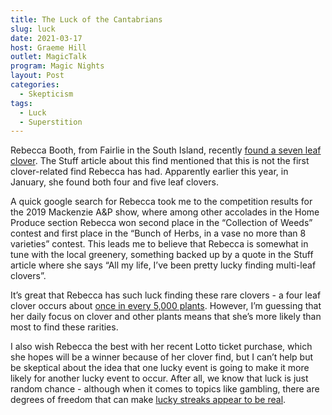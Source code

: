 ```yaml
---
title: The Luck of the Cantabrians
slug: luck
date: 2021-03-17
host: Graeme Hill
outlet: MagicTalk
program: Magic Nights
layout: Post
categories:
  - Skepticism
tags:
  - Luck
  - Superstition
---
```


Rebecca Booth, from Fairlie in the South Island, recently [found a seven leaf clover](https://www.stuff.co.nz/timaru-herald/news/124523390/fairlie-woman-plucks-sevenleaf-clover-in-one-in-250-million-find). The Stuff article about this find mentioned that this is not the first clover-related find Rebecca has had. Apparently earlier this year, in January, she found both four and five leaf clovers.

<!-- more -->

A quick google search for Rebecca took me to the competition results for the 2019 Mackenzie A&P show, where among other accolades in the Home Produce section Rebecca won second place in the “Collection of Weeds” contest and first place in the “Bunch of Herbs, in a vase no more than 8 varieties” contest. This leads me to believe that Rebecca is somewhat in tune with the local greenery, something backed up by a quote in the Stuff article where she says “All my life, I’ve been pretty lucky finding multi-leaf clovers”.

It’s great that Rebecca has such luck finding these rare clovers - a four leaf clover occurs about [once in every 5,000 plants](https://en.wikipedia.org/wiki/Four-leaf_clover). However, I’m guessing that her daily focus on clover and other plants means that she’s more likely than most to find these rarities.

I also wish Rebecca the best with her recent Lotto ticket purchase, which she hopes will be a winner because of her clover find, but I can’t help but be skeptical about the idea that one lucky event is going to make it more likely for another lucky event to occur. After all, we know that luck is just random chance - although when it comes to topics like gambling, there are degrees of freedom that can make [lucky streaks appear to be real](https://www.popsci.com/article/science/are-lucky-streaks-real-science-says-yes/).
